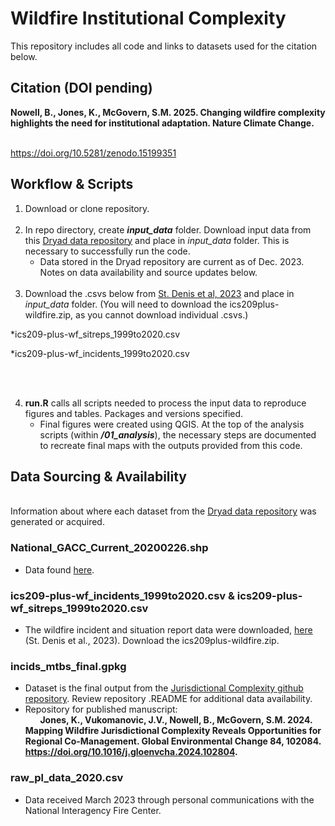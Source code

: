 # Wildfire Institutional Complexity
This repository includes all code and links to datasets used for the citation below.
## Citation (DOI pending) 

**Nowell, B., Jones, K., McGovern, S.M. 2025. Changing wildfire complexity highlights the need for institutional adaptation. Nature Climate Change.**

&nbsp;  
https://doi.org/10.5281/zenodo.15199351
 &nbsp; 

## Workflow & Scripts
 
1. Download or clone repository.
&nbsp;
&nbsp;   
&nbsp;  
3. In repo directory, create **_input_data_** folder. Download input data from this [Dryad data repository](https://doi.org/10.5061/dryad.gxd2547z8) and place in *_input_data_* folder. This is necessary to successfully run the code. 
   * Data stored in the Dryad repository are current as of Dec. 2023. Notes on data availability and source updates below. 
&nbsp;
&nbsp;   
&nbsp;
3. Download the .csvs below from [St. Denis et al, 2023](https://figshare.com/articles/dataset/All-hazards_dataset_mined_from_the_US_National_Incident_Management_System_1999-2020/19858927/3?file=38766504) and place in *_input_data_* folder. (You will need to download the ics209plus-wildfire.zip, as you cannot download individual .csvs.)

*ics209-plus-wf_sitreps_1999to2020.csv

*ics209-plus-wf_incidents_1999to2020.csv

&nbsp;
&nbsp;   
&nbsp;

4. **run.R** calls all scripts needed to process the input data to reproduce figures and tables. Packages and versions specified.
   * Final figures were created using QGIS. At the top of the analysis scripts (within **_/01_analysis_**), the necessary steps are documented to recreate final maps with the outputs provided from this code.
&nbsp;
&nbsp;
&nbsp;  

## Data Sourcing & Availability
&nbsp;  
Information about where each dataset from the [Dryad data repository](https://doi.org/10.5061/dryad.gxd2547z8) was generated or acquired.

### National_GACC_Current_20200226.shp
  * Data found [here](https://data-nifc.opendata.arcgis.com/datasets/614ad98bdf834c92bf92c4f0fe197903_0/explore?location=3.336959%2C0.314277%2C3.02).

### ics209-plus-wf_incidents_1999to2020.csv & ics209-plus-wf_sitreps_1999to2020.csv
  * The wildfire incident and situation report data were downloaded, [here](https://figshare.com/articles/dataset/All-hazards_dataset_mined_from_the_US_National_Incident_Management_System_1999-2020/19858927/3?file=38766504) (St. Denis et al., 2023). Download the 
    ics209plus-wildfire.zip. 

### incids_mtbs_final.gpkg
* Dataset is the final output from the [Jurisdictional Complexity github repository](https://github.com/kejones8/Jurisdictional_Complexity). Review repository .README for additional data availability.
* Repository for published manuscript: <br>
&nbsp;
&nbsp;
&nbsp;
**Jones, K., Vukomanovic, J.V., Nowell, B., McGovern, S.M. 2024. Mapping Wildfire Jurisdictional Complexity Reveals Opportunities for Regional Co-Management. Global Environmental Change 84, 102084. https://doi.org/10.1016/j.gloenvcha.2024.102804.** 

### raw_pl_data_2020.csv
  * Data received March 2023 through personal communications with the National Interagency Fire Center. 
